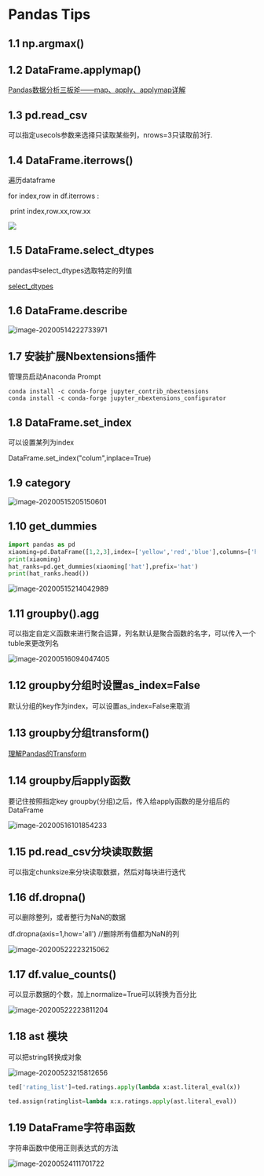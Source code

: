 # Pandas Tips

## 1.1 np.argmax()



## 1.2 DataFrame.applymap()

[Pandas数据分析三板斧——map、apply、applymap详解](https://www.jianshu.com/p/e76861ed1815)



## 1.3 pd.read_csv

可以指定usecols参数来选择只读取某些列，nrows=3只读取前3行.

## 1.4 DataFrame.iterrows()

遍历dataframe

for index,row in df.iterrows :

​    print index,row.xx,row.xx

![](https://i.loli.net/2020/05/14/4qijSehptRzsPlL.png)

## 1.5 DataFrame.select_dtypes

pandas中select_dtypes选取特定的列值

[select_dtypes](https://pandas.pydata.org/pandas-docs/stable/reference/api/pandas.DataFrame.select_dtypes.html)

## 1.6 DataFrame.describe

![image-20200514222733971](https://i.loli.net/2020/05/14/NlaAf92EBg1Mbyq.png)

## 1.7  安装扩展Nbextensions插件

管理员启动Anaconda Prompt

```
conda install -c conda-forge jupyter_contrib_nbextensions
conda install -c conda-forge jupyter_nbextensions_configurator
```

## 1.8 DataFrame.set_index

可以设置某列为index

DataFrame.set_index("colum",inplace=True)

## 1.9 category

![image-20200515205150601](https://i.loli.net/2020/05/15/MNyma9BPthVHGC1.png)

## 1.10 get_dummies

```python
import pandas as pd
xiaoming=pd.DataFrame([1,2,3],index=['yellow','red','blue'],columns=['hat'])
print(xiaoming)
hat_ranks=pd.get_dummies(xiaoming['hat'],prefix='hat')
print(hat_ranks.head())
```

![image-20200515214042989](https://i.loli.net/2020/05/15/gPJkWOdcD2tp5GK.png)

## 1.11 groupby().agg

可以指定自定义函数来进行聚合运算，列名默认是聚合函数的名字，可以传入一个tuble来更改列名

![image-20200516094047405](https://i.loli.net/2020/05/16/9r4Z7tmHSuOvIUc.png)

## 1.12 groupby分组时设置as_index=False

默认分组的key作为index，可以设置as_index=False来取消

## 1.13 groupby分组transform()

[理解Pandas的Transform](https://www.jianshu.com/p/509d7b97088c)

## 1.14 groupby后apply函数

要记住按照指定key groupby(分组)之后，传入给apply函数的是分组后的DataFrame

![image-20200516101854233](https://i.loli.net/2020/05/16/pcGPr1Xq4SjvNJu.png)

## 1.15 pd.read_csv分块读取数据

可以指定chunksize来分块读取数据，然后对每块进行迭代

## 1.16 df.dropna()

可以删除整列，或者整行为NaN的数据

df.dropna(axis=1,how='all')  //删除所有值都为NaN的列

![image-20200522223215062](https://i.loli.net/2020/05/22/OMKyR4GS6nQ3Jp9.png)

## 1.17 df.value_counts()

可以显示数据的个数，加上normalize=True可以转换为百分比

![image-20200522223811204](https://i.loli.net/2020/05/22/vSio3rtD4ubaeHG.png)

## 1.18 ast 模块

可以把string转换成对象

![image-20200523215812656](https://i.loli.net/2020/05/23/cM8v2iL9IdXVBom.png)

```python
ted['rating_list']=ted.ratings.apply(lambda x:ast.literal_eval(x))

ted.assign(ratinglist=lambda x:x.ratings.apply(ast.literal_eval))
```

## 1.19 DataFrame字符串函数

字符串函数中使用正则表达式的方法

![image-20200524111701722](https://i.loli.net/2020/05/24/E7OeyhNw9scFrkR.png)